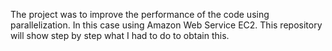 The project was to improve the performance of the code using parallelization. In this case using Amazon Web Service EC2.
This repository will show step by step what I had to do to obtain this.
